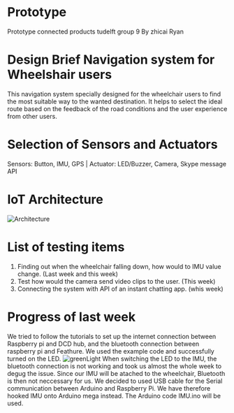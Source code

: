 # Prototype
Prototype connected products tudelft group 9
By zhicai Ryan

# Design Brief Navigation system for Wheelshair users
This navigation system specially designed for the wheelchair users to find the most suitable way to the wanted destination. It helps to select the ideal route based on the feedback of the road conditions and the user experience from other users. 

# Selection of Sensors and Actuators
Sensors: Button, IMU, GPS
| Actuator: LED/Buzzer, Camera, Skype message API

# IoT Architecture
  ![Architecture](https://lh3.googleusercontent.com/LzEYbPEtdMqo06LO1q7WaU1OoMFI5NcEfIEbCoFsny6N7CpCJrI5PK2MvOI39yQOq73Vdqml7Cmq6lu_bdum3TU1zY-_SOM3JrPZwoX5sJmx5KrjBLtWr51oUEO9dp3Or6KtW-W1AihBCWtQWeHu6M89ouCuGxAyVqQrPM1hAcvTqR9m6FFWOyBdKjrQd4CALYHKuc9lleUn4dOX6V8ihxexNsej6KkCn41s-NrESDR4B_V0UOPH1Uws4tZKxYpyBWrjy3AzKlI1O6r_4g6JKPTfgQKnFDO6t3UXcmPO_TLktjGkRraaWUpV6MVthpwcZJ5vSkXY3D9NRw952x2EXC-wrxooMzbP34UK2eXdCtIF8B_4tMav3u_GaqdB77ZFUrWrKhzWOW9YeP0NfcRzMJrSOr37cVfxKXd0pONmSIFtkpRqpTiSUx5mRpUcSJNC-WZ2HOfcbh1GTKx3EsT8sptl7RNq-mMVGC2fnBCsF4O6e_mItfec7tLQh5QJabg0rEHFWRxErFhuu3rmqedEvppwtzi7YeZUM04zuVsdKRg5_8jG1zCOxdgSEykAvzJIo5gCb_wupoC_VZg8yNXtMi1lbVR4Glpp-r5A7xttaj_kf3XbGqdL7XrftdbIPr2F6v0xeyeA2fKk69LZxFQyeQY-CzIyGESnu15_nzwThl46wNDijD7lAn8=w1499-h843-no)

# List of testing items
1. Finding out when the wheelchair falling down, how would to IMU value change. (Last week and this week)
2. Test how would the camera send video clips to the user. (This week)
3. Connecting the system with API of an instant chatting app. (whis week)

# Progress of last week
We tried to follow the tutorials to set up the internet connection between Raspberry pi and DCD hub, and the bluetooth connection between raspberry pi and Feathure. We used the example code and successfully turned on the LED.
![greenLight](https://lh3.googleusercontent.com/rNjc5xhIxvdAsmhu81ta1KBaB9rxc7ReN7kaM3VllXBXfxmiJrCXVoTS_eTbcyXV0DRNfYePTcxuBbGZHuerl_KJpssZoK4JgBO1fkosKozJ6jtz8ygwSljxdpyUwnMCuKIHx5e0Ks_NF9-mnkIaL9-8gVfuaSr_KVb56TAnIA8H-4s-oJw7wQAtN4cxsWbqdSSMsdinN8oZdNMFaZuPCY6KpKhKZ8zZ9HFXDvk3M-EG_hC8X3QwC5V_MDTSSA8R8zYiT0l8cY0ifU2oh3k58SwqcWxc7bOGDqN7AFJKWnx15di3w4Q0rs75yHZ63Mkt4jxcb5c3QLPKjQBUyBx-Nky8WB-UILgUAcq2TEDX-q8blhSlMVs1vdLi4BUNBC0LbtW9IhhasvJRA9pXN3JPgY7eWjc_cZKwlLr2rqQkQvgSaaKfcApGtWsBfHu2VBz_MAgPr4AudZxDV6Zrab-Cjv9wVyHQ6fA2MEzpNa3rxYu-iY3r7A6tNg33f9ylA5Zw0Yi06d33KFfWyHQj__I0k8kAboRPrx0TeigSq522aRTqH0TV0T0u5qCQbCyGs4oRcU7Qv2igw_XNAIT7TW7tIBCZQ6A_cG--dM0Nx505eACrbkpno2PopcWk42_qNbH3nTtEhGuUxKJ1ua3QUorCpZdcLo99sCM1zVJoJx3LKXRDRk3BtBsagQo=w1124-h843-no)
When switching the LED to the IMU, the bluetooth connection is not working and took us almost the whole week to degug the issue.
Since our IMU will be atached to the wheelchair, Bluetooth is then not neccessary for us. We decided to used USB cable for the Serial communication between Arduino and Raspberry Pi. We have therefore hooked IMU onto Arduino mega instead. The Arduino code IMU.ino will be used. 
